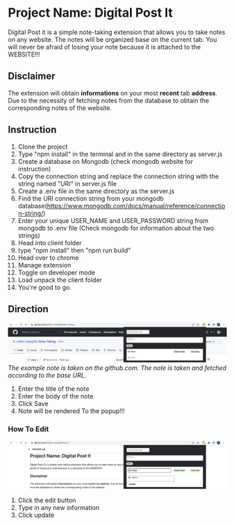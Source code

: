 # Project Name: Digital Post It #
Digital Post it is a simple note-taking extension that allows you to take notes on any website. The notes will be organized base on the current tab. You will never be afraid of losing your note because it is attached to the WEBSITE!!!

## Disclaimer ##
The extension will obtain **informations** on your most **recent** tab **address**. Due to the necessity of fetching notes from the database to obtain the corresponding notes of the website.

## Instruction ##
1) Clone the project
2) Type "npm install" in the terminal and in the same directory as server.js
3) Create a database on Mongodb (check mongodb website for instruction)
4) Copy the connection string and replace the connection string with the string named "URI" in server.js file
5) Create a .env file in the same directory as the server.js
6) Find the URI connection string from your mongodb database(https://www.mongodb.com/docs/manual/reference/connection-string/)
7) Enter your unique USER_NAME and USER_PASSWORD string from mongodb to .env file (Check mongodb for information about the two strings)
8) Head into client folder
9) type "npm install" then "npm run build"
10) Head over to chrome
11) Manage extension
12) Toggle on developer mode
13) Load unpack the client folder
14) You're good to go.

## Direction ##
![Note taken on github.com](./img/Ex1.png?raw=true "Post It on github.com")
*The example note is taken on the github.com. The note is taken and fetched according to the base URL.*
1. Enter the title of the note
2. Enter the body of the note
3. Click Save
4. Note will be rendered To the popup!!!

### How To Edit ###
![Editing a Note](./img/Edit.png "Editing a note")
1. Click the edit button
2. Type in any new information
3. Click update
